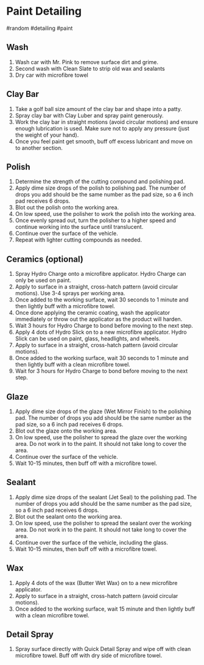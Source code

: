 # Paint Detailing
#random #detailing #paint

## Wash
1. Wash car with Mr. Pink to remove surface dirt and grime.
2. Second wash with Clean Slate to strip old wax and sealants
3. Dry car with microfibre towel

## Clay Bar
1. Take a golf ball size amount of the clay bar and shape into a patty.
2. Spray clay bar with Clay Luber and spray paint generously.
3. Work the clay bar in straight motions (avoid circular motions) and ensure enough lubrication is used. Make sure not to apply any pressure (just the weight of your hand).
4. Once you feel paint get smooth, buff off excess lubricant and move on to another section.

## Polish
1. Determine the strength of the cutting compound and polishing pad.
2. Apply dime size drops of the polish to polishing pad. The number of drops you add should be the same number as the pad size, so a 6 inch pad receives 6 drops.
3. Blot out the polish onto the working area.
4. On low speed, use the polisher to work the polish into the working area.
5. Once evenly spread out, turn the polisher to a higher speed and continue working into the surface until translucent.
6. Continue over the surface of the vehicle.
7. Repeat with lighter cutting compounds as needed.

## Ceramics (optional)
1. Spray Hydro Charge onto a microfibre applicator. Hydro Charge can only be used on paint.
2. Apply to surface in a straight, cross-hatch pattern (avoid circular motions). Use 3-4 sprays per working area.
3. Once added to the working surface, wait 30 seconds to 1 minute and then lightly buff with a microfibre towel.
4. Once done applying the ceramic coating, wash the applicator immediately or throw out the applicator as the product will harden.
5. Wait 3 hours for Hydro Charge to bond before moving to the next step.
6. Apply 4 dots of Hydro Slick on to a new microfibre applicator. Hydro Slick can be used on paint, glass, headlights, and wheels.
7. Apply to surface in a straight, cross-hatch pattern (avoid circular motions).
8. Once added to the working surface, wait 30 seconds to 1 minute and then lightly buff with a clean microfibre towel.
9. Wait for 3 hours for Hydro Charge to bond before moving to the next step.

## Glaze
1. Apply dime size drops of the glaze (Wet Mirror Finish) to the polishing pad. The number of drops you add should be the same number as the pad size, so a 6 inch pad receives 6 drops.
2. Blot out the glaze onto the working area.
3. On low speed, use the polisher to spread the glaze over the working area. Do not work in to the paint. It should not take long to cover the area.
4. Continue over the surface of the vehicle.
5. Wait 10-15 minutes, then buff off with a microfibre towel.

## Sealant
1. Apply dime size drops of the sealant (Jet Seal) to the polishing pad. The number of drops you add should be the same number as the pad size, so a 6 inch pad receives 6 drops.
2. Blot out the sealant onto the working area.
3. On low speed, use the polisher to spread the sealant over the working area. Do not work in to the paint. It should not take long to cover the area.
4. Continue over the surface of the vehicle, including the glass.
5. Wait 10-15 minutes, then buff off with a microfibre towel.

## Wax
1. Apply 4 dots of the wax (Butter Wet Wax) on to a new microfibre applicator.
2. Apply to surface in a straight, cross-hatch pattern (avoid circular motions).
3. Once added to the working surface, wait 15 minute and then lightly buff with a clean microfibre towel.

## Detail Spray
1. Spray surface directly with Quick Detail Spray and wipe off with clean microfibre towel. Buff off with dry side of microfibre towel.